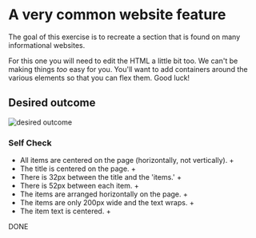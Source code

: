 # A very common website feature

The goal of this exercise is to recreate a section that is found on many informational websites.

For this one you will need to edit the HTML a little bit too. We can't be making things _too_ easy for you. You'll want to add containers around the various elements so that you can flex them. Good luck!

## Desired outcome

![desired outcome](./desired-outcome.png)

### Self Check

- All items are centered on the page (horizontally, not vertically). +
- The title is centered on the page. +
- There is 32px between the title and the 'items.' +
- There is 52px between each item. +
- The items are arranged horizontally on the page. +
- The items are only 200px wide and the text wraps. +
- The item text is centered. +

DONE
